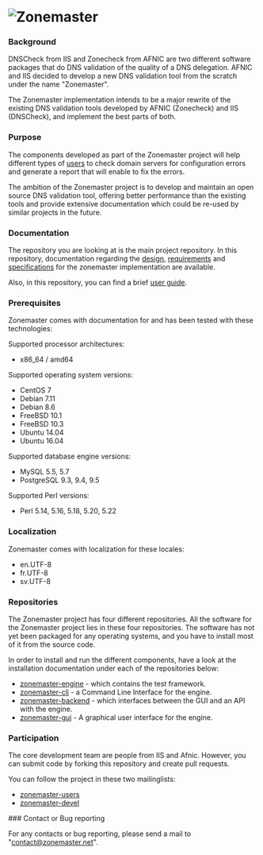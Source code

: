 ![Zonemaster](docs/images/zonemaster_logo_black.png)
==========

### Background

DNSCheck from IIS and Zonecheck from AFNIC are two different software
packages that do DNS validation of the quality of a DNS
delegation. AFNIC and IIS decided to develop a new DNS validation tool from the
scratch under the name "Zonemaster". 

The Zonemaster implementation intends to be a major
rewrite of the existing DNS validation tools developed by AFNIC (Zonecheck) and
IIS (DNSCheck), and implement the best parts of both.

### Purpose

The components developed as part of the Zonemaster project will help different
types of [users](USING.md) to check domain servers for configuration errors and
generate a report that will enable to fix the errors.

The ambition of the Zonemaster project is to develop and maintain an open source
DNS validation tool, offering better performance than the existing tools and
provide extensive documentation which could be re-used by similar projects in
the future.

### Documentation

The repository you are looking at is the main project repository. In this
repository, documentation regarding the [design](docs/design),
[requirements](docs/requirements) and [specifications](docs/specifications)
for the zonemaster implementation are available.

Also, in this repository, you can find a brief [user guide](USING.md).

### Prerequisites

Zonemaster comes with documentation for and has been tested with these
technologies:

Supported processor architectures:

* x86_64 / amd64

Supported operating system versions:

* CentOS 7
* Debian 7.11
* Debian 8.6
* FreeBSD 10.1
* FreeBSD 10.3
* Ubuntu 14.04
* Ubuntu 16.04

Supported database engine versions:

* MySQL 5.5, 5.7
* PostgreSQL 9.3, 9.4, 9.5

Supported Perl versions:

* Perl 5.14, 5.16, 5.18, 5.20, 5.22

### Localization

Zonemaster comes with localization for these locales:

* en.UTF-8
* fr.UTF-8
* sv.UTF-8

### Repositories

The Zonemaster project has four different repositories. All the software for
the Zonemaster project lies in these four repositories. The software has not yet
been packaged for any operating systems, and you have to install most of it from
the source code.

In order to install and run the different components, have a look at the
installation documentation under each of the repositories below:

 * [zonemaster-engine](https://github.com/dotse/zonemaster-engine) - which
   contains the test framework.
 * [zonemaster-cli](https://github.com/dotse/zonemaster-cli) - a Command Line
   Interface for the engine.
 * [zonemaster-backend](https://github.com/dotse/zonemaster-backend) - which
   interfaces between the GUI and an API with the engine.
 * [zonemaster-gui](https://github.com/dotse/zonemaster-gui) - A graphical user
   interface for the engine.

### Participation

The core development team are people from IIS and Afnic. However, you
can submit code by forking this repository and create pull requests.

You can follow the project in these two mailinglists:

 * [zonemaster-users](http://lists.iis.se/cgi-bin/mailman/listinfo/zonemaster-users)
 * [zonemaster-devel](http://lists.iis.se/cgi-bin/mailman/listinfo/zonemaster-devel)

### Contact or Bug reporting 

For any contacts or bug reporting, please send a mail to
"contact@zonemaster.net".

